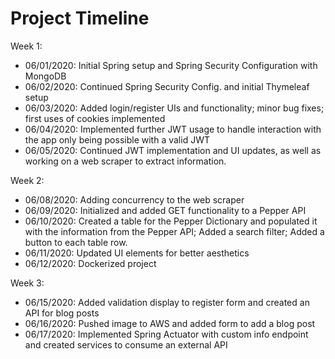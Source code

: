 # Project Timeline
Week 1:
* 06/01/2020: Initial Spring setup and Spring Security Configuration with MongoDB
* 06/02/2020: Continued Spring Security Config. and initial Thymeleaf setup
* 06/03/2020: Added login/register UIs and functionality; minor bug fixes; first uses of cookies implemented
* 06/04/2020: Implemented further JWT usage to handle interaction with the app only being possible with a valid JWT
* 06/05/2020: Continued JWT implementation and UI updates, as well as working on a web scraper to extract information.

Week 2:
* 06/08/2020: Adding concurrency to the web scraper
* 06/09/2020: Initialized and added GET functionality to a Pepper API
* 06/10/2020: Created a table for the Pepper Dictionary and populated it with the information from the Pepper API; Added a search filter; Added a button to each table row.
* 06/11/2020: Updated UI elements for better aesthetics
* 06/12/2020: Dockerized project

Week 3:
* 06/15/2020: Added validation display to register form and created an API for blog posts
* 06/16/2020: Pushed image to AWS and added form to add a blog post
* 06/17/2020: Implemented Spring Actuator with custom info endpoint and created services to consume an external API